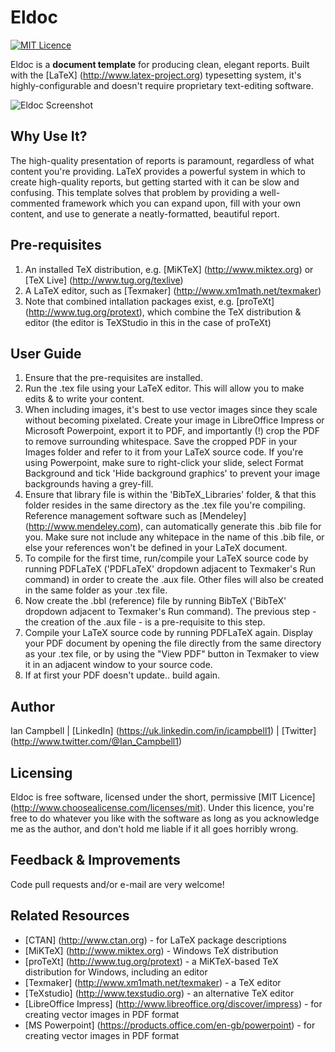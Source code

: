# Eldoc

[![MIT Licence](https://badges.frapsoft.com/os/mit/mit.png?v=103)](https://opensource.org/licenses/mit-license.php)

Eldoc is a **document template** for producing clean, elegant reports. Built with the [LaTeX] (http://www.latex-project.org) typesetting system, it's highly-configurable and doesn't require proprietary text-editing software.

![Eldoc Screenshot](http://i.imgur.com/A3WtMHv.png)

## Why Use It?

The high-quality presentation of reports is paramount, regardless of what content you're providing. LaTeX provides a powerful system in which to create high-quality reports,
but getting started with it can be slow and confusing. This template solves that problem by providing a well-commented framework which you can expand upon, fill with your own content, 
and use to generate a neatly-formatted, beautiful report.

## Pre-requisites

1. An installed TeX distribution, e.g. [MiKTeX] (http://www.miktex.org) or [TeX Live] (http://www.tug.org/texlive)
1. A LaTeX editor, such as [Texmaker] (http://www.xm1math.net/texmaker)
1. Note that combined intallation packages exist, e.g. [proTeXt] (http://www.tug.org/protext), which combine the TeX distribution & editor (the editor is TeXStudio in this in the case of proTeXt)

## User Guide

1. Ensure that the pre-requisites are installed.
1. Run the .tex file using your LaTeX editor. This will allow you to make edits & to write your content.
1. When including images, it's best to use vector images since they scale without becoming pixelated. Create your image in LibreOffice Impress or Microsoft Powerpoint, export it to PDF, and importantly (!) crop the PDF to remove surrounding whitespace. Save the cropped PDF in your Images folder and refer to it from your LaTeX source code. If you're using Powerpoint, make sure to right-click your slide, select Format Background and tick 'Hide background graphics' to prevent your image backgrounds having a grey-fill.
1. Ensure that library file is within the 'BibTeX_Libraries' folder, & that this folder resides in the same directory as the .tex file you're compiling. Reference management software such as [Mendeley] (http://www.mendeley.com), can automatically generate this .bib file for you. Make sure not include any whitepace in the name of this .bib file, or else your references won't be defined in your LaTeX document.
1. To compile for the first time, run/compile your LaTeX source code by running PDFLaTeX ('PDFLaTeX' dropdown adjacent to Texmaker's Run command) in order to create the .aux file. Other files will also be created in the same folder as your .tex file.
1. Now create the .bbl (reference) file by running BibTeX ('BibTeX' dropdown adjacent to Texmaker's Run command). The previous step - the creation of the .aux file - is a pre-requisite to this step.
1. Compile your LaTeX source code by running PDFLaTeX again. Display your PDF document by opening the file directly from the same directory as your .tex file, or by using the "View PDF" button in Texmaker to view it in an adjacent window to your source code.
1. If at first your PDF doesn't update.. build again.

## Author

Ian Campbell | [LinkedIn] (https://uk.linkedin.com/in/icampbell1) | [Twitter] (http://www.twitter.com/@Ian_Campbell1)

## Licensing

Eldoc is free software, licensed under the short, permissive [MIT Licence] (http://www.choosealicense.com/licenses/mit). Under this licence, you're free to do whatever you like with the software as long as you acknowledge me as the author, and don't hold me liable if it all goes horribly wrong.

## Feedback & Improvements

Code pull requests and/or e-mail are very welcome!

## Related Resources

* [CTAN] (http://www.ctan.org) - for LaTeX package descriptions
* [MiKTeX] (http://www.miktex.org) - Windows TeX distribution
* [proTeXt] (http://www.tug.org/protext) - a MiKTeX-based TeX distribution for Windows, including an editor
* [Texmaker] (http://www.xm1math.net/texmaker) - a TeX editor
* [TeXstudio] (http://www.texstudio.org) - an alternative TeX editor
* [LibreOffice Impress] (http://www.libreoffice.org/discover/impress) - for creating vector images in PDF format
* [MS Powerpoint] (https://products.office.com/en-gb/powerpoint) - for creating vector images in PDF format


